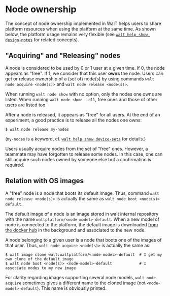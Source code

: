 
# Node ownership

The concept of node ownership implemented in WalT helps users to share platform resources when using the platform at the same time.
As shown below, the platform usage remains very flexible (see [`walt help show design-notes`](design-notes.md) for related concepts).


## "Acquiring" and "Releasing" nodes

A node is considered to be used by 0 or 1 user at a given time. If 0, the node appears as "free". If 1, we consider that this user **owns** the node.
Users can get or release ownership of a (set of) node(s) by using commands `walt node acquire <node(s)>` and `walt node release <node(s)>`.

When running `walt node show` with no option, only the nodes one owns are listed.
When running `walt node show --all`, free ones and those of other users are listed too.

After a node is released, it appears as "free" for all users.
At the end of an experiment, a good practice is to release all the nodes one owns:
```
$ walt node release my-nodes
```
(`my-nodes` is a keyword, cf. [`walt help show device-sets`](device-sets.md) for details.)

Users usually acquire nodes from the set of "free" ones. However, a teammate may have forgotten to release some nodes.
In this case, one can still acquire such nodes owned by someone else but a confirmation is required.


## Relation with OS images

A "free" node is a node that boots its default image.
Thus, command `walt node release <node(s)>` is actually the same as `walt node boot <node(s)> default`.

The default image of a node is an image stored in walt internal repository with the name `waltplatform/<node-model>-default`.
When a new model of node is connected to the platform, the default image is downloaded [from the docker hub](https://hub.docker.com/u/waltplatform)
in the background and associated to the new node.

A node belonging to a given user is a node that boots one of the images of that user.
Thus, `walt node acquire <node(s)>` is actually the same as:
```
$ walt image clone walt:waltplatform/<node-model>-default  # I get my own clone of the default image
$ walt node boot <node(s)> <node-model>-default            # I associate nodes to my new image
```
For clarity regarding images supporting several node models, `walt node acquire` sometimes gives a different name to the cloned image (not `<node-model>-default`).
This name is obviously printed.
